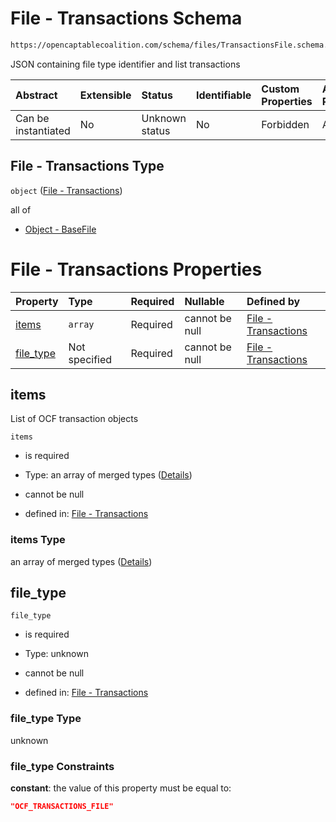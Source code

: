 # File - Transactions Schema

```txt
https://opencaptablecoalition.com/schema/files/TransactionsFile.schema.json
```

JSON containing file type identifier and list transactions

| Abstract            | Extensible | Status         | Identifiable | Custom Properties | Additional Properties | Access Restrictions | Defined In                                                                                             |
| :------------------ | :--------- | :------------- | :----------- | :---------------- | :-------------------- | :------------------ | :----------------------------------------------------------------------------------------------------- |
| Can be instantiated | No         | Unknown status | No           | Forbidden         | Allowed               | none                | [TransactionsFile.schema.json](../../schema/files/TransactionsFile.schema.json "open original schema") |

## File - Transactions Type

`object` ([File - Transactions](transactionsfile.md))

all of

*   [Object - BaseFile](ocfmanifestfile-allof-object---basefile.md "check type definition")

# File - Transactions Properties

| Property                | Type          | Required | Nullable       | Defined by                                                                                                                                                          |
| :---------------------- | :------------ | :------- | :------------- | :------------------------------------------------------------------------------------------------------------------------------------------------------------------ |
| [items](#items)         | `array`       | Required | cannot be null | [File - Transactions](transactionsfile-properties-items.md "https://opencaptablecoalition.com/schema/files/TransactionsFile.schema.json#/properties/items")         |
| [file_type](#file_type) | Not specified | Required | cannot be null | [File - Transactions](transactionsfile-properties-file_type.md "https://opencaptablecoalition.com/schema/files/TransactionsFile.schema.json#/properties/file_type") |

## items

List of OCF transaction objects

`items`

*   is required

*   Type: an array of merged types ([Details](transactionsfile-properties-items-items.md))

*   cannot be null

*   defined in: [File - Transactions](transactionsfile-properties-items.md "https://opencaptablecoalition.com/schema/files/TransactionsFile.schema.json#/properties/items")

### items Type

an array of merged types ([Details](transactionsfile-properties-items-items.md))

## file_type



`file_type`

*   is required

*   Type: unknown

*   cannot be null

*   defined in: [File - Transactions](transactionsfile-properties-file_type.md "https://opencaptablecoalition.com/schema/files/TransactionsFile.schema.json#/properties/file_type")

### file_type Type

unknown

### file_type Constraints

**constant**: the value of this property must be equal to:

```json
"OCF_TRANSACTIONS_FILE"
```
